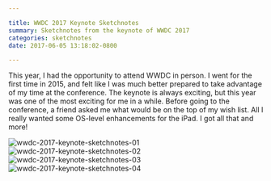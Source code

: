 ```yaml
---

title: WWDC 2017 Keynote Sketchnotes
summary: Sketchnotes from the keynote of WWDC 2017
categories: sketchnotes
date: 2017-06-05 13:18:02-0800

---
```


This year, I had the opportunity to attend WWDC in person. I went for the first time in 2015, and felt like I was much better prepared to take advantage of my time at the conference. The keynote is always exciting, but this year was one of the most exciting for me in a while. Before going to the conference, a friend asked me what would be on the top of my wish list. All I really wanted some OS-level enhancements for the iPad. I got all that and more!

![wwdc-2017-keynote-sketchnotes-01](http://bsn.io/images/sketchnotes/wwdc-2017/wwdc-2017-keynote-sketchnotes-01.jpg)
![wwdc-2017-keynote-sketchnotes-02](http://bsn.io/images/sketchnotes/wwdc-2017/wwdc-2017-keynote-sketchnotes-02.jpg)
![wwdc-2017-keynote-sketchnotes-03](http://bsn.io/images/sketchnotes/wwdc-2017/wwdc-2017-keynote-sketchnotes-03.jpg)
![wwdc-2017-keynote-sketchnotes-04](http://bsn.io/images/sketchnotes/wwdc-2017/wwdc-2017-keynote-sketchnotes-04.jpg)
